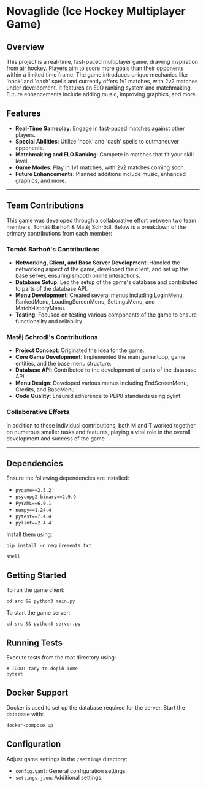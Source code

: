 # Novaglide (Ice Hockey Multiplayer Game)

## Overview
This project is a real-time, fast-paced multiplayer game, drawing inspiration from air hockey. Players aim to score more goals than their opponents within a limited time frame. The game introduces unique mechanics like 'hook' and 'dash' spells and currently offers 1v1 matches, with 2v2 matches under development. It features an ELO ranking system and matchmaking. Future enhancements include adding music, improving graphics, and more.

## Features
- **Real-Time Gameplay**: Engage in fast-paced matches against other players.
- **Special Abilities**: Utilize 'hook' and 'dash' spells to outmaneuver opponents.
- **Matchmaking and ELO Ranking**: Compete in matches that fit your skill level.
- **Game Modes**: Play in 1v1 matches, with 2v2 matches coming soon.
- **Future Enhancements**: Planned additions include music, enhanced graphics, and more.

---
## Team Contributions

This game was developed through a collaborative effort between two team members, Tomáš Barhoň & Matěj Schrödl. Below is a breakdown of the primary contributions from each member:

### Tomáš Barhoň's Contributions
- **Networking, Client, and Base Server Development**: Handled the networking aspect of the game, developed the client, and set up the base server, ensuring smooth online interactions.
- **Database Setup**: Led the setup of the game's database and contributed to parts of the database API.
- **Menu Development**: Created several menus including LoginMenu, RankedMenu, LoadingScreenMenu, SettingsMenu, and MatchHistoryMenu.
- **Testing**: Focused on testing various components of the game to ensure functionality and reliability.

### Matěj Schrodl's Contributions
- **Project Concept**: Originated the idea for the game.
- **Core Game Development**: Implemented the main game loop, game entities, and the base menu structure.
- **Database API**: Contributed to the development of parts of the database API.
- **Menu Design**: Developed various menus including EndScreenMenu, Credits, and BaseMenu.
- **Code Quality**: Ensured adherence to PEP8 standards using pylint.


### Collaborative Efforts
In addition to these individual contributions, both M and T worked together on numerous smaller tasks and features, playing a vital role in the overall development and success of the game.

---
## Dependencies
Ensure the following dependencies are installed:
- `pygame==2.5.2`
- `psycopg2-binary==2.9.9`
- `PyYAML==6.0.1`
- `numpy==1.24.4`
- `pytest==7.4.4`
- `pylint==2.4.4`



Install them using:
```
pip install -r requirements.txt

shell
```

## Getting Started
To run the game client:
```
cd src && python3 main.py
```

To start the game server:
```
cd src && python3 server.py
```

## Running Tests
Execute tests from the root directory using:

```
# TODO: tady to doplň Tome
pytest
```

## Docker Support
Docker is used to set up the database required for the server. Start the database with:
```
docker-compose up
```

## Configuration
Adjust game settings in the `/settings` directory:
- `config.yaml`: General configuration settings.
- `settings.json`: Additional settings.
